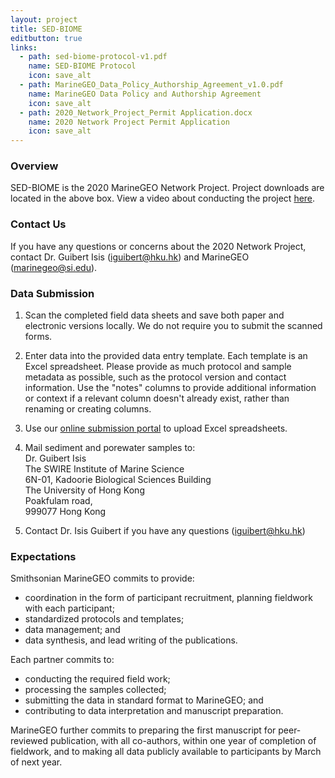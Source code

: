 ```yaml
---
layout: project
title: SED-BIOME
editbutton: true
links:
  - path: sed-biome-protocol-v1.pdf
    name: SED-BIOME Protocol
    icon: save_alt
  - path: MarineGEO_Data_Policy_Authorship_Agreement_v1.0.pdf
    name: MarineGEO Data Policy and Authorship Agreement
    icon: save_alt
  - path: 2020_Network_Project_Permit Application.docx
    name: 2020 Network Project Permit Application
    icon: save_alt
---
```


### Overview
SED-BIOME is the 2020 MarineGEO Network Project. Project downloads are located in the above box. View a video about conducting the project [here](https://marinegeo.github.io/projects/sed-biome/video). 

### Contact Us

If you have any questions or concerns about the 2020 Network Project, contact Dr. Guibert Isis (iguibert@hku.hk) and MarineGEO (marinegeo@si.edu). 

### Data Submission

1. Scan the completed field data sheets and save both paper and electronic versions locally. We do not
require you to submit the scanned forms.

2. Enter data into the provided data entry template. Each template is an Excel spreadsheet. Please
provide as much protocol and sample metadata as possible, such as the protocol version and contact
information. Use the "notes" columns to provide additional information or context if a relevant column
doesn't already exist, rather than renaming or creating columns.

3. Use our [online submission portal](https://marinegeo.github.io/data-submission) to upload Excel spreadsheets.

4. Mail sediment and porewater samples to:  
Dr. Guibert Isis  
The SWIRE Institute of Marine Science  
6N-01, Kadoorie Biological Sciences Building  
The University of Hong Kong  
Poakfulam road,  
999077 Hong Kong  

5. Contact Dr. Isis Guibert if you have any questions (iguibert@hku.hk)

### Expectations

Smithsonian MarineGEO commits to provide:

- coordination in the form of participant recruitment, planning fieldwork with each participant;
- standardized protocols and templates;
- data management; and
- data synthesis, and lead writing of the publications.

Each partner commits to:
- conducting the required field work;
- processing the samples collected;
- submitting the data in standard format to MarineGEO; and
- contributing to data interpretation and manuscript preparation.

MarineGEO further commits to preparing the first manuscript for peer-reviewed publication, with all co-authors, within one year of completion of fieldwork, and to making all data publicly available to participants by March of next year.